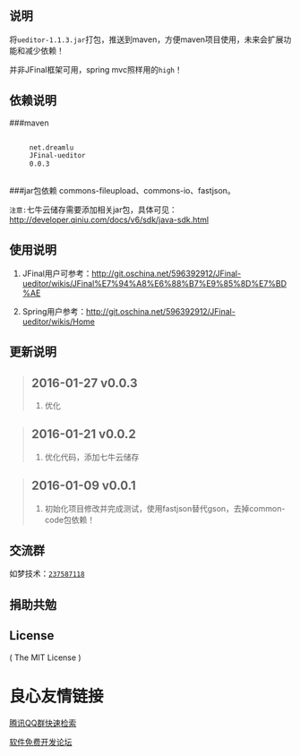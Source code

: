 ## 说明
将`ueditor-1.1.3.jar`打包，推送到maven，方便maven项目使用，未来会扩展功能和减少依赖！

并非JFinal框架可用，spring mvc照样用的`high`！

## 依赖说明
###maven
```xml
 
	 net.dreamlu 
	 JFinal-ueditor 
	 0.0.3 
 
```
###jar包依赖
commons-fileupload、commons-io、fastjson。

`注意:`七牛云储存需要添加相关jar包，具体可见：http://developer.qiniu.com/docs/v6/sdk/java-sdk.html

## 使用说明
1. JFinal用户可参考：http://git.oschina.net/596392912/JFinal-ueditor/wikis/JFinal%E7%94%A8%E6%88%B7%E9%85%8D%E7%BD%AE

2. Spring用户参考：http://git.oschina.net/596392912/JFinal-ueditor/wikis/Home

## 更新说明
>## 2016-01-27 v0.0.3
>1. 优化

>## 2016-01-21 v0.0.2
>1. 优化代码，添加七牛云储存

>## 2016-01-09 v0.0.1
>1. 初始化项目修改并完成测试，使用fastjson替代gson，去掉common-code包依赖！

## 交流群
如梦技术：[`237587118`](http://shang.qq.com/wpa/qunwpa?idkey=f78fcb750b4f72c92ff4d375d2884dd69b552301a1f2681af956bd32700eb2c0)

## 捐助共勉
 
 
 

 
 

## License

( The MIT License )

 # 良心友情链接

[腾讯QQ群快速检索](http://u.720life.cn/s/8cf73f7c)

[软件免费开发论坛](http://u.720life.cn/s/bbb01dc0)